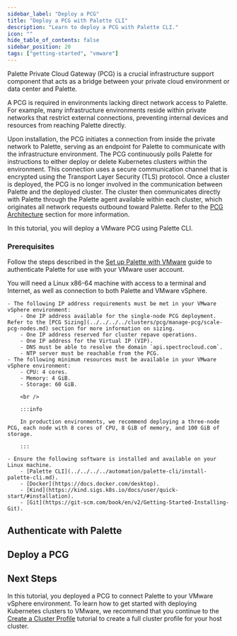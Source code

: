```yaml
---
sidebar_label: "Deploy a PCG"
title: "Deploy a PCG with Palette CLI"
description: "Learn to deploy a PCG with Palette CLI."
icon: ""
hide_table_of_contents: false
sidebar_position: 20
tags: ["getting-started", "vmware"]
---
```


Palette Private Cloud Gateway (PCG) is a crucial infrastructure support component that acts as a bridge between your
private cloud environment or data center and Palette.

A PCG is required in environments lacking direct network access to Palette. For example, many infrastructure
environments reside within private networks that restrict external connections, preventing internal devices and
resources from reaching Palette directly.

Upon installation, the PCG initiates a connection from inside the private network to Palette, serving as an endpoint for
Palette to communicate with the infrastructure environment. The PCG continuously polls Palette for instructions to
either deploy or delete Kubernetes clusters within the environment. This connection uses a secure communication channel
that is encrypted using the Transport Layer Security (TLS) protocol. Once a cluster is deployed, the PCG is no longer
involved in the communication between Palette and the deployed cluster. The cluster then communicates directly with
Palette through the Palette agent available within each cluster, which originates all network requests outbound toward
Palette. Refer to the [PCG Architecture](../../../../clusters/pcg/architecture.md) section for more information.

In this tutorial, you will deploy a VMware PCG using Palette CLI.

### Prerequisites

Follow the steps described in the [Set up Palette with VMware](./setup.md) guide to authenticate Palette for use with
your VMware user account.

You will need a Linux x86-64 machine with access to a terminal and Internet, as well as connection to both Palette and
VMware vSphere.

    - The following IP address requirements must be met in your VMware vSphere environment:
        - One IP address available for the single-node PCG deployment. Refer to the [PCG Sizing](../../../../clusters/pcg/manage-pcg/scale-pcg-nodes.md) section for more information on sizing.
        - One IP address reserved for cluster repave operations.
        - One IP address for the Virtual IP (VIP).
        - DNS must be able to resolve the domain `api.spectrocloud.com`.
        - NTP server must be reachable from the PCG.
    - The following minimum resources must be available in your VMware vSphere environment:
        - CPU: 4 cores.
        - Memory: 4 GiB.
        - Storage: 60 GiB.

        <br />

        :::info

        In production environments, we recommend deploying a three-node PCG, each node with 8 cores of CPU, 8 GiB of memory, and 100 GiB of storage.

        :::

    - Ensure the following software is installed and available on your Linux machine.
        - [Palette CLI](../../../../automation/palette-cli/install-palette-cli.md).
        - [Docker](https://docs.docker.com/desktop).
        - [Kind](https://kind.sigs.k8s.io/docs/user/quick-start/#installation).
        - [Git](https://git-scm.com/book/en/v2/Getting-Started-Installing-Git).

## Authenticate with Palette

<PartialsComponent category="pcg-vmware" name="authenticate-palette-cli" />

## Deploy a PCG

<PartialsComponent category="pcg-vmware" name="deploy-pcg-palette-cli" />

## Next Steps

In this tutorial, you deployed a PCG to connect Palette to your VMware vSphere environment. To learn how to get started
with deploying Kubernetes clusters to VMware, we recommend that you continue to the
[Create a Cluster Profile](./create-cluster-profile.md) tutorial to create a full cluster profile for your host cluster.

